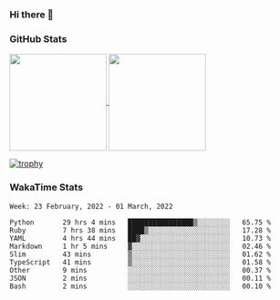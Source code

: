 ### Hi there 👋

### GitHub Stats

<a href="https://github.com/anuraghazra/github-readme-stats">
  <img align="center" height="170px" src="https://github-readme-stats.vercel.app/api/top-langs/?username=tksfjt1024&layout=compact&count_private=true&show_icons=true&show_icons=true&theme=graywhite" />
</a>
<a href="https://github.com/anuraghazra/github-readme-stats">
  <img align="center" height="170px" src="https://github-readme-stats.vercel.app/api?username=tksfjt1024&count_private=true&show_icons=true&show_icons=true&theme=graywhite" />
</a>

[![trophy](https://github-profile-trophy.vercel.app/?username=tksfjt1024)](https://github.com/ryo-ma/github-profile-trophy)

### WakaTime Stats

<!--START_SECTION:waka-->
```text
Week: 23 February, 2022 - 01 March, 2022

Python       29 hrs 4 mins   ████████████████▒░░░░░░░░   65.75 % 
Ruby         7 hrs 38 mins   ████▒░░░░░░░░░░░░░░░░░░░░   17.28 % 
YAML         4 hrs 44 mins   ██▓░░░░░░░░░░░░░░░░░░░░░░   10.73 % 
Markdown     1 hr 5 mins     ▓░░░░░░░░░░░░░░░░░░░░░░░░   02.46 % 
Slim         43 mins         ▒░░░░░░░░░░░░░░░░░░░░░░░░   01.62 % 
TypeScript   41 mins         ▒░░░░░░░░░░░░░░░░░░░░░░░░   01.58 % 
Other        9 mins          ░░░░░░░░░░░░░░░░░░░░░░░░░   00.37 % 
JSON         2 mins          ░░░░░░░░░░░░░░░░░░░░░░░░░   00.11 % 
Bash         2 mins          ░░░░░░░░░░░░░░░░░░░░░░░░░   00.10 % 
```
<!--END_SECTION:waka-->
